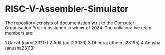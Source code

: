 # RISC-V-Assembler-Simulator
The repository consists of documentation w.r.t to the Computer Organisation Project assigned in winter of 2024. The collaborative team members are:

  1.Garvit (garvit23217)
  2.Adit (adit23036)
  3.Dheeraj (dheeraj23195)
  4.Anusha (anusha23113)
